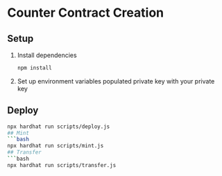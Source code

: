 # Counter Contract Creation

## Setup

1. Install dependencies
   ```bash
   npm install
3. Set up environment variables
   populated private key with your private key

## Deploy
   ```bash
npx hardhat run scripts/deploy.js
## Mint
```bash
  npx hardhat run scripts/mint.js
## Transfer
```bash
  npx hardhat run scripts/transfer.js


